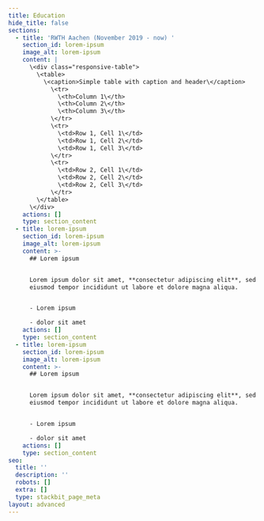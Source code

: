 ```yaml
---
title: Education
hide_title: false
sections:
  - title: 'RWTH Aachen (November 2019 - now) '
    section_id: lorem-ipsum
    image_alt: lorem-ipsum
    content: |
      \<div class="responsive-table">
        \<table>
          \<caption>Simple table with caption and header\</caption>
            \<tr>
              \<th>Column 1\</th>
              \<th>Column 2\</th>
              \<th>Column 3\</th>
            \</tr>
            \<tr>
              \<td>Row 1, Cell 1\</td>
              \<td>Row 1, Cell 2\</td>
              \<td>Row 1, Cell 3\</td>
            \</tr>
            \<tr>
              \<td>Row 2, Cell 1\</td>
              \<td>Row 2, Cell 2\</td>
              \<td>Row 2, Cell 3\</td>
            \</tr>
        \</table>
      \</div>
    actions: []
    type: section_content
  - title: lorem-ipsum
    section_id: lorem-ipsum
    image_alt: lorem-ipsum
    content: >-
      ## Lorem ipsum


      Lorem ipsum dolor sit amet, **consectetur adipiscing elit**, sed do
      eiusmod tempor incididunt ut labore et dolore magna aliqua.


      - Lorem ipsum

      - dolor sit amet
    actions: []
    type: section_content
  - title: lorem-ipsum
    section_id: lorem-ipsum
    image_alt: lorem-ipsum
    content: >-
      ## Lorem ipsum


      Lorem ipsum dolor sit amet, **consectetur adipiscing elit**, sed do
      eiusmod tempor incididunt ut labore et dolore magna aliqua.


      - Lorem ipsum

      - dolor sit amet
    actions: []
    type: section_content
seo:
  title: ''
  description: ''
  robots: []
  extra: []
  type: stackbit_page_meta
layout: advanced
---
```

